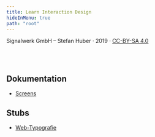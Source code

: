 ```yaml
---
title: Learn Interaction Design
hideInMenu: true
path: "root"
---
```


Signalwerk GmbH – Stefan Huber · 2019 · [CC-BY-SA 4.0](https://creativecommons.org/licenses/by-sa/4.0/)


<br />
<br />

## Dokumentation

* [Screens](/articles/screens/)


## Stubs
* [Web-Typografie](/web-typography/)
<!-- * [Touch-Interface](/touch/) -->
<!-- * [Thesis](/thesis/) -->
